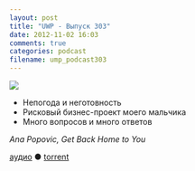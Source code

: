 ```yaml
---
layout: post
title: "UWP - Выпуск 303"
date: 2012-11-02 16:03
comments: true
categories: podcast
filename: ump_podcast303
---
```

![](https://podcast.umputun.com/images/uwp/uwp303.jpg)

- Непогода и неготовность
- Рисковый бизнес-проект моего мальчика
- Много вопросов и много ответов

_Ana Popovic, Get Back Home to You_

[аудио](https://podcast.umputun.com/media/ump_podcast303.mp3) ● [torrent](http://archive.rucast.net/uwp/media/ump_podcast303.mp3.torrent)

<audio src="https://podcast.umputun.com/media/ump_podcast303.mp3" preload="none"></audio>
